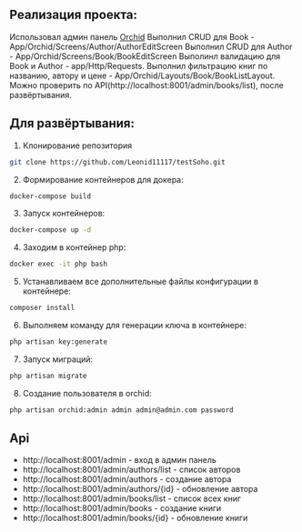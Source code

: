 ##  Реализация проекта:
Использовал админ панель [Orchid](https://orchid.software/ru/docs/)
Выполнил CRUD для Book - App/Orchid/Screens/Author/AuthorEditScreen
Выполнил CRUD для Author - App/Orchid/Screens/Book/BookEditScreen
Выполинл валидацию для Book и Author - app/Http/Requests.
Выполнил фильтрацию книг по названию, автору и цене - App/Orchid/Layouts/Book/BookListLayout. Можно проверить по API(http://localhost:8001/admin/books/list), после развёртывания.

## Для развёртывания:
1. Клонирование репозитория
```sh
git clone https://github.com/Leonid11117/testSoho.git
```
2. Формирование контейнеров для докера:
```sh
docker-compose build
```
3. Запуск контейнеров:
```sh
docker-compose up -d 
```
4. Заходим в контейнер php:
```sh
docker exec -it php bash
```
5. Устанавливаем все дополнительные файлы конфигурации в контейнере:
```sh
composer install
```
6. Выполняем команду для генерации ключа в контейнере:
```sh
php artisan key:generate
```
7. Запуск миграций:
```sh
php artisan migrate
```
8. Создание пользователя в orchid:
```sh
php artisan orchid:admin admin admin@admin.com password
```
## Api 
- http://localhost:8001/admin - вход в админ панель
- http://localhost:8001/admin/authors/list - список авторов
- http://localhost:8001/admin/authors - создание автора
- http://localhost:8001/admin/authors/{id} - обновление автора
- http://localhost:8001/admin/books/list - список всех книг
- http://localhost:8001/admin/books - создание книги
- http://localhost:8001/admin/books/{id} - обновление книги
